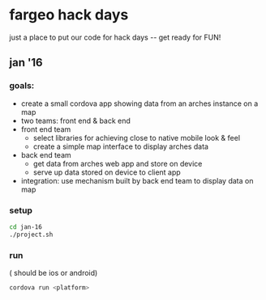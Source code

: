 # fargeo hack days

just a place to put our code for hack days -- get ready for FUN!

## jan '16

### goals:

* create a small cordova app showing data from an arches instance on a map
* two teams: front end & back end
* front end team
  * select libraries for achieving close to native mobile look & feel
  * create a simple map interface to display arches data
* back end team
  * get data from arches web app and store on device
  * serve up data stored on device to client app
* integration: use mechanism built by back end team to display data on map

### setup
```sh
cd jan-16
./project.sh
```

### run

(<platform> should be ios or android)

```sh
cordova run <platform>
```
